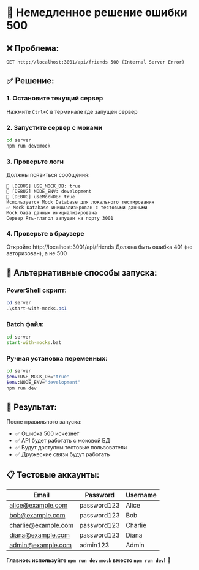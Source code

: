 # 🚨 Немедленное решение ошибки 500

## ❌ Проблема:

```
GET http://localhost:3001/api/friends 500 (Internal Server Error)
```

## ✅ Решение:

### 1. Остановите текущий сервер

Нажмите `Ctrl+C` в терминале где запущен сервер

### 2. Запустите сервер с моками

```bash
cd server
npm run dev:mock
```

### 3. Проверьте логи

Должны появиться сообщения:

```
🔧 [DEBUG] USE_MOCK_DB: true
🔧 [DEBUG] NODE_ENV: development
🔧 [DEBUG] useMockDB: true
Используется Mock Database для локального тестирования
✅ Mock Database инициализирован с тестовыми данными
Mock база данных инициализирована
Сервер Ять-глагол запущен на порту 3001
```

### 4. Проверьте в браузере

Откройте http://localhost:3001/api/friends
Должна быть ошибка 401 (не авторизован), а не 500

## 🔧 Альтернативные способы запуска:

### PowerShell скрипт:

```powershell
cd server
.\start-with-mocks.ps1
```

### Batch файл:

```cmd
cd server
start-with-mocks.bat
```

### Ручная установка переменных:

```bash
cd server
$env:USE_MOCK_DB="true"
$env:NODE_ENV="development"
npm run dev
```

## 🎯 Результат:

После правильного запуска:

- ✅ Ошибка 500 исчезнет
- ✅ API будет работать с моковой БД
- ✅ Будут доступны тестовые пользователи
- ✅ Дружеские связи будут работать

## 📋 Тестовые аккаунты:

| Email               | Password    | Username |
| ------------------- | ----------- | -------- |
| alice@example.com   | password123 | Alice    |
| bob@example.com     | password123 | Bob      |
| charlie@example.com | password123 | Charlie  |
| diana@example.com   | password123 | Diana    |
| admin@example.com   | admin123    | Admin    |

**Главное: используйте `npm run dev:mock` вместо `npm run dev`!** 🚀

